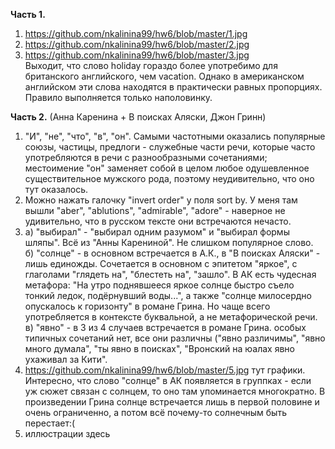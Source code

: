 **Часть 1.**  
1. https://github.com/nkalinina99/hw6/blob/master/1.jpg    
2. https://github.com/nkalinina99/hw6/blob/master/2.jpg  
3. https://github.com/nkalinina99/hw6/blob/master/3.jpg    
Выходит, что слово holiday гораздо более употребимо для британского английского, чем vacation. Однако в американском английском эти слова находятся в практически равных пропорциях. Правило выполняется только наполовинку.  

**Часть 2.** (Анна Каренина + В поисках Аляски, Джон Гринн)   

1. "И", "не", "что", "в", "он". Самыми частотными оказались популярные союзы, частицы, предлоги - служебные части речи, которые часто употребляются в речи с разнообразными сочетаниями; местоимение "он" заменяет собой в целом любое одушевленное существительное мужского рода, поэтому неудивительно, что оно тут оказалось.  
2. Можно нажать галочку "invert order" у поля sort by. У меня там вышли "aber", "ablutions", "admirable", "adore" - наверное не удивительно, что в русском тексте они встречаются нечасто.  
3. а) "выбирал" - "выбирал одним разумом" и "выбирал формы шляпы". Всё из "Анны Карениной". Не слишком популярное слово.  
   б) "солнце" - в основном встречается в А.К., в "В поисках Аляски" - лишь единожды. Сочетается в основном с эпитетом "яркое", с глаголами "глядеть на", "блестеть на", "зашло". В АК есть чудесная метафора: "На утро поднявшееся яркое солнце быстро съело тонкий ледок, подёрнувший воды...", а также "солнце милосердно опускалось к горизонту" в романе Грина. Но чаще всего употребляется в контексте буквальной, а не метафорической речи.  
   в) "явно" - в 3 из 4 случаев встречается в романе Грина. особых типичных сочетаний нет, все они различны ("явно различимы", "явно много думала", "ты явно в поисках", "Вронский на юалах явно ухаживал за Кити".  
4. https://github.com/nkalinina99/hw6/blob/master/5.jpg тут графики. Интересно, что слово "солнце" в АК появляется в группках - если уж сюжет связан с солнцем, то оно там упоминается многократно. В произведении Грина солнце встречается лишь в первой половине и очень ограниченно, а потом всё почему-то солнечным быть перестает:(  
5. иллюстрации здесь 
 

